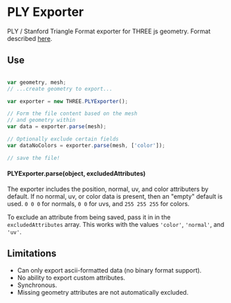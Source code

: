 # PLY Exporter
PLY / Stanford Triangle Format exporter for THREE js geometry. Format described [here](http://paulbourke.net/dataformats/ply/).

## Use

```js

var geometry, mesh;
// ...create geometry to export...

var exporter = new THREE.PLYExporter();

// Form the file content based on the mesh
// and geometry within
var data = exporter.parse(mesh);

// Optionally exclude certain fields
var dataNoColors = exporter.parse(mesh, ['color']);

// save the file!
```

#### PLYExporter.parse(object, excludedAttributes)

The exporter includes the position, normal, uv, and color attributers by default. If no normal, uv, or color data is present, then an "empty" default is used. `0 0 0` for normals, `0 0` for uvs, and `255 255 255` for colors.

To exclude an attribute from being saved, pass it in in the `excludedAttributes` array. This works with the values `'color'`, `'normal'`, and `'uv'`.

## Limitations

- Can only export ascii-formatted data (no binary format support).
- No ability to export custom attributes.
- Synchronous.
- Missing geometry attributes are not automatically excluded.
